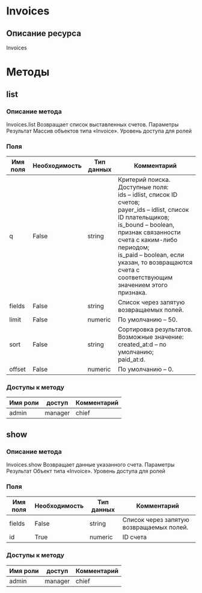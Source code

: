 
# Invoices

## Описание ресурса
Invoices

# Методы

## list

### Описание метода
Invoices.list
Возвращает список выставленных счетов.
Параметры
Результат
Массив объектов типа «Invoice».
Уровень доступа для ролей


### Поля

| Имя поля | Необходимость | Тип данных | Комментарий |
|---|---|---|---|
|q|False|string|Критерий поиска.<br/>Доступные поля:<br/>ids – idlist, список ID счетов;<br/>payer_ids – idlist, список ID плательщиков;<br/>is_bound – boolean, признак связанности счета с каким-либо периодом;<br/>is_paid – boolean, если указан, то возвращаются счета с соответствующим значением этого признака. <br/>|
|fields|False|string|Список через запятую возвращаемых полей.<br/>|
|limit|False|numeric|По умолчанию – 50.<br/>|
|sort|False|string|Сортировка результатов.<br/>Возможные значение:<br/>created_at:d – по умолчанию; <br/>paid_at:d.<br/>|
|offset|False|numeric|По умолчанию – 0.<br/>|

### Доступы к методу

| Имя роли | доступ | Комментарий |
|---|---|---|
|admin|manager|chief|chief_partner|operator|admin_partner
## show

### Описание метода
Invoices.show
Возвращает данные указанного счета.
Параметры
Результат
Объект типа «Invoice».
Уровень доступа для ролей


### Поля

| Имя поля | Необходимость | Тип данных | Комментарий |
|---|---|---|---|
|fields|False|string|Список через запятую возвращаемых полей.<br/>|
|id|True|numeric|ID счета<br/>|

### Доступы к методу

| Имя роли | доступ | Комментарий |
|---|---|---|
|admin|manager|chief|chief_partner|operator|admin_partner